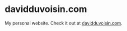 # davidduvoisin.com
My personal website. 
Check it out at [davidduvoisin.com](https://davidduvoisin.com/).
